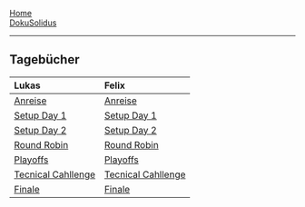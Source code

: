 [Home](home)  
[DokuSolidus](DokuSolidus)  

----------
## Tagebücher 

| Lukas | Felix |
|:------|:------|
| [Anreise](AnreiseLukas) |  [Anreise](AnreiseFelix)  |
| [Setup Day 1](SetupDay1Lukas) | [Setup Day 1](SetupDay1Felix) |
| [Setup Day 2](SetupDay2Lukas) |  [Setup Day 2](SetupDay2Felix)  |
| [Round Robin](RoundRobinLukas) | [Round Robin](RoundRobinFelix) |
| [Playoffs](PlayoffsLukas) | [Playoffs](PlayoffsFelix) |
| [Tecnical Cahllenge](TecnicalChallengeLukas) | [Tecnical Cahllenge](TecnicalChallengeFelix) |
| [Finale](FinaleLukas) | [Finale](FinaleFelix) |